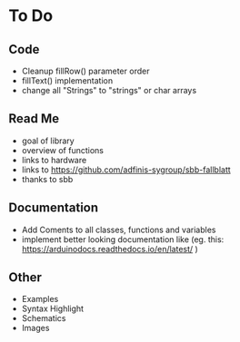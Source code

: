 # To Do

## Code
- Cleanup fillRow() parameter order
- fillText() implementation
- change all "Strings" to "strings" or char arrays

## Read Me

- goal of library
- overview of functions
- links to hardware
- links to https://github.com/adfinis-sygroup/sbb-fallblatt
- thanks to sbb

## Documentation

- Add Coments to all classes, functions and variables
- implement better looking documentation like (eg. this: https://arduinodocs.readthedocs.io/en/latest/ )

## Other

- Examples
- Syntax Highlight
- Schematics
- Images